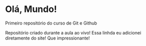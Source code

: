 # Olá, Mundo!
 Primeiro repositório do curso de Git e Github

 Repositório criado durante a aula ao vivo!
Essa linhda eu adicionei diretamente do site! Que impressionante!
